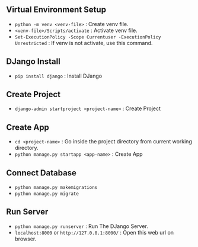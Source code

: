 ## Virtual Environment Setup
- `python -m venv <venv-file>` : Create venv file.
- `<venv-file>/Scripts/activate` : Activate venv file.
- `Set-ExecutionPolicy -Scope Currentuser -ExecutionPolicy Unrestricted` : If venv is not activate, use this command.
## DJango Install
- `pip install django` : Install DJango
## Create Project
- `django-admin startproject <project-name>` : Create Project
## Create App
- `cd <project-name>` : Go inside the project directory from current working directory.
- `python manage.py startapp <app-name>` : Create App
## Connect Database
- `python manage.py makemigrations`
- `python manage.py migrate`
## Run Server
- `python manage.py runserver` : Run The DJango Server.
- `localhost:8000` or `http://127.0.0.1:8000/` : Open this web url on browser.
